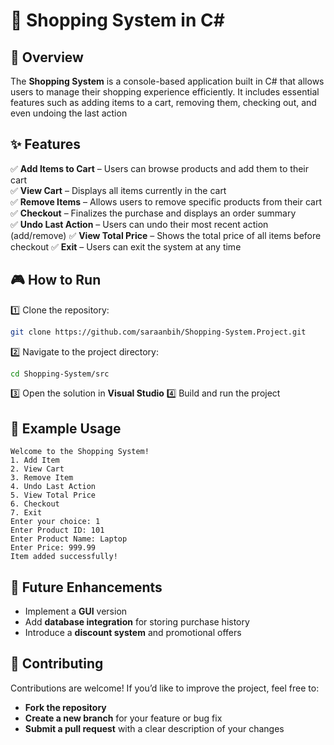 # 🛒 Shopping System in C#

## 📌 Overview  
The **Shopping System** is a console-based application built in C# that allows users to manage their shopping experience efficiently. It includes essential features such as adding items to a cart, removing them, checking out, and even undoing the last action  

## ✨ Features  
✅ **Add Items to Cart** – Users can browse products and add them to their cart  
✅ **View Cart** – Displays all items currently in the cart  
✅ **Remove Items** – Allows users to remove specific products from their cart  
✅ **Checkout** – Finalizes the purchase and displays an order summary  
✅ **Undo Last Action** – Users can undo their most recent action (add/remove) 
✅ **View Total Price** – Shows the total price of all items before checkout
✅ **Exit** – Users can exit the system at any time

## 🎮 How to Run  
1️⃣ Clone the repository:  
```sh
git clone https://github.com/saraanbih/Shopping-System.Project.git
```
2️⃣ Navigate to the project directory:  
```sh
cd Shopping-System/src
```
3️⃣ Open the solution in **Visual Studio** 
4️⃣ Build and run the project  

## 📝 Example Usage  
```
Welcome to the Shopping System!
1. Add Item
2. View Cart
3. Remove Item
4. Undo Last Action
5. View Total Price
6. Checkout
7. Exit
Enter your choice: 1
Enter Product ID: 101
Enter Product Name: Laptop
Enter Price: 999.99
Item added successfully!
```

## 🚀 Future Enhancements  
- Implement a **GUI** version  
- Add **database integration** for storing purchase history 
- Introduce a **discount system** and promotional offers  

## 🤝 Contributing  
Contributions are welcome! If you’d like to improve the project, feel free to:  
- **Fork the repository**  
- **Create a new branch** for your feature or bug fix  
- **Submit a pull request** with a clear description of your changes  
